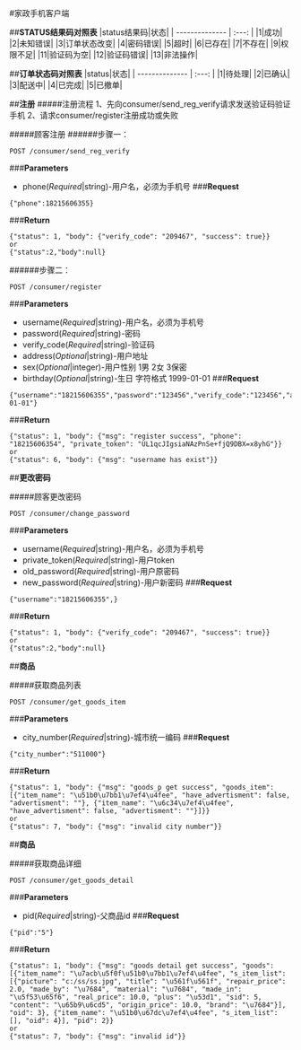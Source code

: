 #家政手机客户端

##**STATUS结果码对照表**
|status结果码|状态|
| --------------  | :---: |
|1|成功|
|2|未知错误|
|3|订单状态改变|
|4|密码错误|
|5|超时|
|6|已存在|
|7|不存在|
|9|权限不足|
|11|验证码为空|
|12|验证码错误|
|13|非法操作|

##**订单状态码对照表**
|status|状态|
| --------------  | :---: |
|1|待处理|
|2|已确认|
|3|配送中|
|4|已完成|
|5|已撤单|


##**注册**
#####注册流程
1、先向consumer/send_reg_verify请求发送验证码验证手机
2、请求consumer/register注册成功或失败

#####顾客注册
######步骤一：
```
POST /consumer/send_reg_verify
```
###**Parameters**
* phone(_Required_|string)-用户名，必须为手机号
###**Request**
```
{"phone":18215606355}
```
###**Return**
```
{"status": 1, "body": {"verify_code": "209467", "success": true}}
or
{"status":2,"body":null}
```

######步骤二：
```
POST /consumer/register
```
###**Parameters**
* username(_Required_|string)-用户名，必须为手机号
* password(_Required_|string)-密码
* verify_code(_Required_|string)-验证码
* address(_Optional_|string)-用户地址
* sex(_Optional_|integer)-用户性别 1男 2女 3保密
* birthday(_Optional_|string)-生日 字符格式 1999-01-01
###**Request**
```
{"username":"18215606355","password":"123456","verify_code":"123456","address":"kb258","sex":1,"birthday":"1999-01-01"}
```
###**Return**
```
{"status": 1, "body": {"msg": "register success", "phone": "18215606354", "private_token": "UL1qcJIgsiaNAzPnSe+fjQ9DBX=x8yhG"}}
or
{"status": 6, "body": {"msg": "username has exist"}}
```

##**更改密码**

#####顾客更改密码
```
POST /consumer/change_password
```
###**Parameters**
* username(_Required_|string)-用户名，必须为手机号
* private_token(_Required_|string)-用户token
* old_password(_Required_|string)-用户原密码
* new_password(_Required_|string)-用户新密码
###**Request**
```
{"username":"18215606355",}
```
###**Return**
```
{"status": 1, "body": {"verify_code": "209467", "success": true}}
or
{"status":2,"body":null}
```

##**商品**

#####获取商品列表
```
POST /consumer/get_goods_item
```
###**Parameters**
* city_number(_Required_|string)-城市统一编码
###**Request**
```
{"city_number":"511000"}
```
###**Return**
```
{"status": 1, "body": {"msg": "goods_p get success", "goods_item": [{"item_name": "\u51b0\u7bb1\u7ef4\u4fee", "have_advertisment": false, "advertisment": ""}, {"item_name": "\u6c34\u7ef4\u4fee", "have_advertisment": false, "advertisment": ""}]}}
or
{"status": 7, "body": {"msg": "invalid city number"}}
```

##**商品**

#####获取商品详细
```
POST /consumer/get_goods_detail
```
###**Parameters**
* pid(_Required_|string)-父商品id
###**Request**
```
{"pid":"5"}
```
###**Return**
```
{"status": 1, "body": {"msg": "goods detail get success", "goods": [{"item_name": "\u7acb\u5f0f\u51b0\u7bb1\u7ef4\u4fee", "s_item_list": [{"picture": "c:/ss/ss.jpg", "title": "\u561f\u561f", "repair_price": 2.0, "made_by": "\u7684", "material": "\u7684", "made_in": "\u5f53\u65f6", "real_price": 10.0, "plus": "\u53d1", "sid": 5, "content": "\u65b9\u6cd5", "origin_price": 10.0, "brand": "\u7684"}], "oid": 3}, {"item_name": "\u51b0\u67dc\u7ef4\u4fee", "s_item_list": [], "oid": 4}], "pid": 2}}
or
{"status": 7, "body": {"msg": "invalid id"}}
```



